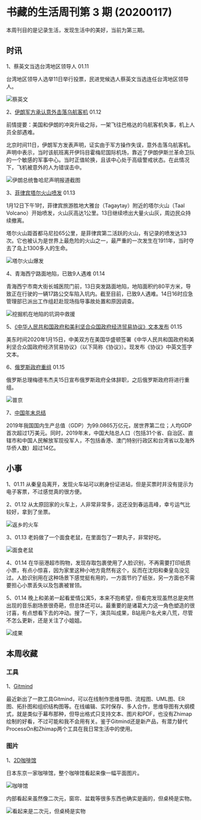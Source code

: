 # 书藏的生活周刊第 3 期 (20200117)


本周刊目的是记录生活，发现生活中的美好，当前为第三期。

## 时讯

1、蔡英文当选台湾地区领导人 01.11

台湾地区领导人选举11日举行投票，民进党候选人蔡英文当选连任台湾地区领导人。

![蔡英文](https://picped-1301226557.cos.ap-beijing.myqcloud.com/ZK_20200117_蔡英文.jpg)

2、[伊朗军方承认意外击落乌航客机](http://m.news.cctv.com/2020/01/11/ARTI0gJCEQZBQUEziquXzeVi200111.shtml) 01.12

前情提要：美国和伊朗的冲突升级之际，一架飞往巴格达的乌航客机失事，机上人员全部遇难。

北京时间11日，伊朗军方发表声明，证实由于军方操作失误，意外击落乌航客机。声明中表示，当时该航班离开伊玛目霍梅尼国际机场，靠近了伊朗伊斯兰革命卫队的一个敏感的军事中心。当时正值轮换，且该中心处于高级警戒状态。在此情况下，飞机被意外的人为错误击中。

![伊朗总统鲁哈尼声明报道截图](https://picped-1301226557.cos.ap-beijing.myqcloud.com/ZK_20200117_伊朗军方声明.jpg)

3、[菲律宾塔尔火山喷发](https://news.sina.cn/gn/2020-01-12/detail-iihnzhha2028557.d.html) 01.13

1月12日下午1时，菲律宾旅游胜地大雅台（Tagaytay）附近的塔尔火山（Taal Volcano）开始喷发，火山灰高达1公里。13日继续喷出大量火山灰，周边民众持续撤离。

塔尔火山距首都马尼拉65公里，是菲律宾第二活跃的火山，有记录的喷发达33次。它也被认为是世界上最危险的火山之一，最严重的一次发生在1911年，当时夺去了岛上1300多人的生命。                                                              

![塔尔火山爆发](https://picped-1301226557.cos.ap-beijing.myqcloud.com/ZK_20200117_塔尔火山爆发.jpg)

4、青海西宁路面地陷，已致9人遇难 01.14

青海西宁市南大街长城医院门前，13日突发路面地陷，地陷面积约80平方米，导致正在行驶的一辆17路公交车陷入坑内。截至目前，已致9人遇难。14日16时应急管理部已派出工作组赶赴现场指导事故处置和原因调查。

![挖掘机在地陷的坑洞中救援](https://picped-1301226557.cos.ap-beijing.myqcloud.com/ZK_20200117_救援.jpg)

5、[《中华人民共和国政府和美利坚合众国政府经济贸易协议》文本发布](http://wjb.mof.gov.cn/gongzuodongtai/202001/t20200115_3459459.htm) 01.15

美东时间2020年1月15日，中美双方在美国华盛顿签署《中华人民共和国政府和美利坚合众国政府经济贸易协议》（以下简称《协议》）。现发布《协议》中英文签字文本。

6、[俄罗斯政府重组](http://m.news.cctv.com/2020/01/16/ARTI7nmrySGkE1tR10mcHglA200116.shtml) 01.15

俄罗斯总理梅德韦杰夫15日宣布俄罗斯政府全体辞职，之后俄罗斯政府将进行重组。

![普京](https://picped-1301226557.cos.ap-beijing.myqcloud.com/ZK_20200117_普京.jpg)

7、[中国年末总结](http://m.news.cctv.com/2020/01/17/ARTITkYkzpmxAvomOXIf90io200117.shtml)

2019年我国国内生产总值（GDP）为99.0865万亿元，居世界第二位；人均GDP首次超过1万美元。同时，2019年末，中国大陆总人口（包括31个省、自治区、直辖市和中国人民解放军现役军人，不包括香港、澳门特别行政区和台湾省以及海外华侨人数）超过14亿。

## 小事

1、01.11 从秦皇岛离开，发现火车站可以刷身份证进站，但是买票时并没有提示为电子客票，不过感觉真的很方便。

2、01.12 从太原回家的火车上，人非常非常多，这还没到春运高峰，幸亏运气比较好，拿到了坐票。

![返乡的火车](https://picped-1301226557.cos.ap-beijing.myqcloud.com/ZK_20200117_返乡的火车.jpg)

3、01.13 老妈做了一个面食老鼠，在里面包了一颗丸子，非常好吃。

![面食老鼠](https://picped-1301226557.cos.ap-beijing.myqcloud.com/ZK_20200117_面食老鼠.jpg)

4、01.14 在华丽港超市购物，发现存取包裹使用了人脸识别，不再需要打印纸质小票，有点小惊喜，因为家里这种小地方竟然有这个，反而在沈阳和秦皇岛没见过。人脸识别用在这种场景下感觉挺有用的，一方面节约了纸张，另一方面也不需要担心小票丢失以及包裹被冒领。

5、01.14 晚上和弟弟一起看爱情公寓5，本来不抱希望，但看完发现虽然总是突然出现的音乐剧场景很奇葩，但总体还可以。最重要的是诸葛大力这一角色塑造的很讨喜，有点想看下去的冲动。搜了一下，演员叫成果，B站用户名犬来八荒，尽管不怎么更新，还是关注了小姐姐。

![成果](https://picped-1301226557.cos.ap-beijing.myqcloud.com/ZK_20200117_成果.jpg)

## 本周收藏

### 工具

1、[Gitmind](https://gitmind.cn/)

最近新出了一款工具Gitmind，可以在线制作思维导图、流程图、UML图、ER图、拓扑图和组织结构图等。在线编辑、实时保存、多人合作，思维导图有大纲模式，就是类似于幕布那种，但导出格式只支持文本、图片和PDF，也没有Zhimap绘制的好看，不过可能和我不会用有关。鉴于Gitmind还是新产品，有潜力替代ProcessOn和Zhimap两个工具在我日常生活中的使用。

### 图片

1、[2D咖啡馆](https://soranews24.com/2019/09/01/tokyos-amazing-2d-cafe-looks-like-an-illustration-but-its-an-actual-restaurant-you-can-eat-in/)

日本东京一家咖啡馆，整个咖啡馆看起来像一幅平面图片。

![咖啡馆](https://picped-1301226557.cos.ap-beijing.myqcloud.com/ZK_20200117_咖啡馆1.jpg)

内部看起来虽然像二次元，窗帘、盆栽等很多东西也确实是画的，但桌椅是实物。

![看起来是二次元，但桌椅是实物](https://picped-1301226557.cos.ap-beijing.myqcloud.com/ZK_20200117_咖啡馆2.jpg)




